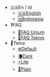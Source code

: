 <!-- @@@NOCONTENT -->
- :uk:En / Id
    - [:uk:English](/)
    - [:id:Indonesia](/id/home.md)
- :question:FAQ
    - [:book:FAQ Umum](https://support.midtrans.com)
    - [:wrench:FAQ Teknis](https://midtrans-advanced-faq.netlify.com/#/faq-general)
- :art:Tema
    - [:snowflake:Default](# 'style::Simple')
    - [:waning_crescent_moon:Dark](# 'style::Simple Dark')
    - [:zap:Lite](# 'style::Vue')
    - [:page_facing_up:Plain](# 'style::Plain')